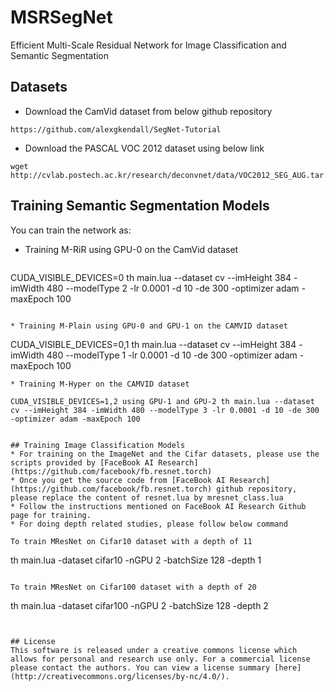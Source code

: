 # MSRSegNet
Efficient Multi-Scale Residual Network for Image Classification and Semantic Segmentation


## Datasets
* Download the CamVid dataset from below github repository

```
https://github.com/alexgkendall/SegNet-Tutorial
```
* Download the PASCAL VOC 2012 dataset using below link

```
wget http://cvlab.postech.ac.kr/research/deconvnet/data/VOC2012_SEG_AUG.tar.gz
```

## Training Semantic Segmentation Models
You can train the network as:
* Training M-RiR using GPU-0 on the CamVid dataset

  ```
CUDA_VISIBLE_DEVICES=0 th main.lua --dataset cv --imHeight 384 -imWidth 480 --modelType 2 -lr 0.0001 -d 10 -de 300 -optimizer adam -maxEpoch 100
  ```
  
* Training M-Plain using GPU-0 and GPU-1 on the CAMVID dataset

```
CUDA_VISIBLE_DEVICES=0,1 th main.lua --dataset cv --imHeight 384 -imWidth 480 --modelType 1 -lr 0.0001 -d 10 -de 300 -optimizer adam -maxEpoch 100
```
* Training M-Hyper on the CAMVID dataset

  ```
    CUDA_VISIBLE_DEVICES=1,2 using GPU-1 and GPU-2 th main.lua --dataset cv --imHeight 384 -imWidth 480 --modelType 3 -lr 0.0001 -d 10 -de 300 -optimizer adam -maxEpoch 100
  ```
  
## Training Image Classification Models
* For training on the ImageNet and the Cifar datasets, please use the scripts provided by [FaceBook AI Research](https://github.com/facebook/fb.resnet.torch)
* Once you get the source code from [FaceBook AI Research](https://github.com/facebook/fb.resnet.torch) github repository, please replace the content of resnet.lua by mresnet_class.lua
* Follow the instructions mentioned on FaceBook AI Research Github page for training.
* For doing depth related studies, please follow below command

To train MResNet on Cifar10 dataset with a depth of 11
```
th main.lua -dataset cifar10 -nGPU 2 -batchSize 128 -depth 1
```

To train MResNet on Cifar100 dataset with a depth of 20
```
th main.lua -dataset cifar100 -nGPU 2 -batchSize 128 -depth 2
```


## License
This software is released under a creative commons license which allows for personal and research use only. For a commercial license please contact the authors. You can view a license summary [here](http://creativecommons.org/licenses/by-nc/4.0/).
